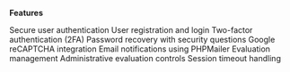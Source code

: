 **Features**

Secure user authentication
User registration and login
Two-factor authentication (2FA)
Password recovery with security questions
Google reCAPTCHA integration
Email notifications using PHPMailer
Evaluation management
Administrative evaluation controls
Session timeout handling
